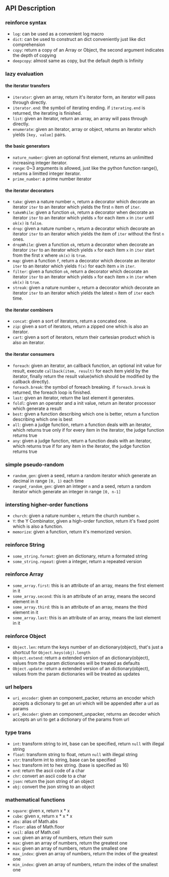 API Description
---------------

### reinforce syntax

- `log`: can be used as a convenient log macro
- `dict`: can be used to construct an dict conveniently just like dict comprehension
- `copy`: return a copy of an Array or Object, the second argument indicates the depth of copying
- `deepcopy`: almost same as copy, but the default depth is Infinity

### lazy evaluation

#### the iterator transfers

- `iterator`: given an array, return it's iterator form, an iterator will pass through directly.
- `iterator.end`: the symbol of iterating ending. if `iterating.end` is returned, the iterating is finished.
- `list`: given an iterator, return an array, an array will pass through directly.
- `enumerate`: given an iterator, array or object, returns an iterator which yields `[key, value]` pairs.

#### the basic generators

- `nature_number`: given an optional first element, returns an unlimitted increasing integer iterator.
- `range`: 0~3 arguments is allowed, just like the python function range(), returns a limitted integer iterator.
- `prime_number`: a prime number iterator

#### the iterator decorators

- `take`: given a nature number `n`, return a decorator which decorate an iterator `iter` to an iterator which yields the first `n` item of `iter`.
- `takeWhile`: given a function `ok`, return a decorator when decorate an iterator `iter` to an iterator which yields `x` for each item `x` in `iter` until `ok(x)` is `false`.
- `drop`: given a nature number `n`, return a decorator which decorate an iterator `iter` to an iterator which yields the item of `iter` without the first `n` ones.
- `dropWhile`: given a function `ok`, return a decorator when decorate an iterator `iter` to an iterator which yields `x` for each item `x` in `iter` start from the first x where `ok(x)` is `true`.
- `map`: given a function `f`, return a decorator which decorate an iterator `iter` to an iterator which yields `f(x)` for each item `x` in `iter`.
- `filter`: given a function `ok`, return a decorator which decorate an iterator `iter` to an iterator which yields `x` for each item `x` in `iter` when `ok(x)` is `true`.
- `streak`: given a nature number `n`, return a decorator which decorate an iterator `iter` to an iterator which yields the latest `n` item of `iter` each time.

#### the iterator combiners

- `concat`: given a sort of iterators, return a concated one.
- `zip`: given a sort of iterators, return a zipped one which is also an iterator.
- `cart`: given a sort of iterators, return their cartesian product which is also an iterator.

#### the iterator consumers

- `foreach`: given an iterator, an callback function, an optional init value for result, execute `callback(item, result)` for each item yield by the iterator, finally return the result value(which should be modified by the callback directly).
- `foreach.break`: the symbol of foreach breaking. if `foreach.break` is returned, the foreach loop is finished.
- `last`: given an iterator, return the last element it generates.
- `foldl`: given an operator and a init value, return an iterator processor which generate a result
- `best`: given a function describing which one is better, return a function describing which one is best
- `all`: given a judge function, return a function deals with an iterator, which returns true only if for every item in the iterator, the judge function returns true
- `any`: given a judge function, return a function deals with an iterator, which returns true if for any item in the iterator, the judge function returns true

### simple pseudo-random

- `random_gen`: given a seed, return a random iterator which generate an decimal in range `[0, 1)` each time
- `ranged_random_gen`: given an integer `n` and a seed, return a random iterator which generate an integer in range `[0, n-1]`

### intersting higher-order functions

- `church`: given a nature number `n`, return the church number `n`.
- `Y`: the Y Combinator, given a high-order function, return it's fixed point which is also a function.
- `memorize`: given a function, return it's memorized version.

### reinforce String

- `some_string.format`: given an dictionary, return a formated string
- `some_string.repeat`: given a integer, return a repeated version

### reinforce Array

- `some_array.first`: this is an attribute of an array, means the first element in it
- `some_array.second`: this is an attribute of an array, means the second element in it
- `some_array.third`: this is an attribute of an array, means the third element in it
- `some_array.last`: this is an attribute of an array, means the last element in it

### reinforce Object

- `Object.len`: return the keys number of an dictionary(object), that's just a shortcut for `Object.keys(obj).length`
- `Object.extend`: return a extended version of an dictionary(object), values from the param dictionaries will be treated as defaults
- `Object.update`: return a extended version of an dictionary(object), values from the param dictionaries will be treated as updates

### url helpers

- `uri_encoder`: given an component_packer, returns an encoder which accepts a dictionary to get an uri which will be appended after a url as params
- `uri_decoder`: given an component_unpacker, returns an decoder which accepts an uri to get a dictionary of the params from url

### type trans

- `int`: transform string to int, base can be specified, return `null` with illegal string
- `float`: transform string to float, return `null` with illegal string
- `str`: transform int to string, base can be specified
- `hex`: transform int to hex string. (base is specified as 16)
- `ord`: return the ascii code of a char
- `chr`: convert an ascii code to a char
- `json`: return the json string of an object
- `obj`: convert the json string to an object

### mathematical functions

- `square`: given x, return x * x
- `cube`: given x, return x * x * x
- `abs`: alias of Math.abs
- `floor`: alias of Math.floor
- `ceil`: alias of Math.ceil
- `sum`: given an array of numbers, return their sum
- `max`: given an array of numbers, return the greatest one
- `min`: given an array of numbers, return the smallest one
- `max_index`: given an array of numbers, return the index of the greatest one
- `min_index`: given an array of numbers, return the index of the smallest one

